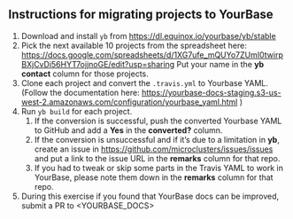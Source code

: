 ## Instructions for migrating projects to YourBase
1. Download and install `yb` from https://dl.equinox.io/yourbase/yb/stable
2. Pick the next available 10 projects from the spreadsheet here: https://docs.google.com/spreadsheets/d/1XG7ufe_mQUYo7ZUmI0twirpBXjCvDi56HYT7ojjnoGE/edit?usp=sharing Put your name in the **yb contact** column for those projects.
3. Clone each project and convert the `.travis.yml` to Yourbase YAML. (Follow the documentation here: https://yourbase-docs-staging.s3-us-west-2.amazonaws.com/configuration/yourbase_yaml.html )
4. Run `yb build` for each project.
    1. If the conversion is successful, push the converted Yourbase YAML to GitHub and add a **Yes** in the **converted?** column.
    2. If the conversion is unsuccessful and if it’s due to a limitation in **yb**, create an issue in https://github.com/microclusters/issues/issues and put a link to the issue URL in the **remarks** column for that repo.
    3. If you had to tweak or skip some parts in the Travis YAML to work in YourBase, please note them down in the **remarks** column for that repo.
5. During this exercise if you found that YourBase docs can be improved, submit a PR to <YOURBASE_DOCS>
